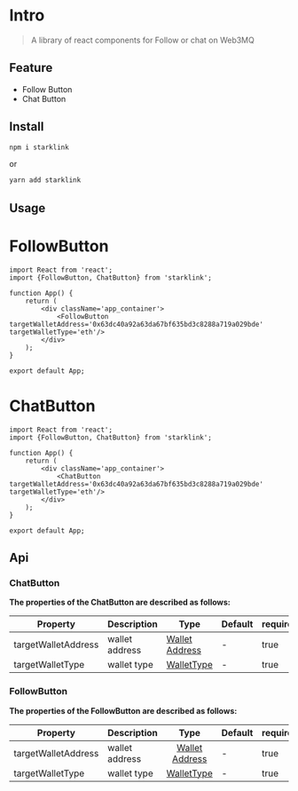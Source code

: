 # Intro

> A library of react components for Follow or chat on Web3MQ

## Feature

- Follow Button
- Chat Button

## Install

```bash
npm i starklink
```

or

```bash
yarn add starklink
```

## Usage

# FollowButton

```tsx
import React from 'react';
import {FollowButton, ChatButton} from 'starklink';

function App() {
    return (
        <div className='app_container'>
            <FollowButton targetWalletAddress='0x63dc40a92a63da67bf635bd3c8288a719a029bde' targetWalletType='eth'/>
        </div>
    );
}

export default App;
```

# ChatButton

```tsx
import React from 'react';
import {FollowButton, ChatButton} from 'starklink';

function App() {
    return (
        <div className='app_container'>
            <ChatButton targetWalletAddress='0x63dc40a92a63da67bf635bd3c8288a719a029bde' targetWalletType='eth'/>
        </div>
    );
}

export default App;
```

## Api

### ChatButton

**The properties of the ChatButton are described as follows:**

| Property            | Description    | Type                                                                                       | Default | required |
|---------------------|----------------|--------------------------------------------------------------------------------------------|---------|----------|
| targetWalletAddress | wallet address | [Wallet Address](https://docs.web3mq.com/docs/Web3MQ-SDK/JS-SDK/standards/#wallet-address) | -       | true     |
| targetWalletType    | wallet type    | [WalletType](https://docs.web3mq.com/docs/Web3MQ-SDK/JS-SDK/types/#wallettype)             | -       | true     |

### FollowButton

**The properties of the FollowButton are described as follows:**

| Property         | Description                                                             |                                                Type                                                 | Default           | required |
| ---------------- | ----------------------------------------------------------------------- |:---------------------------------------------------------------------------------------------------:| ----------------- | -------- |
| targetWalletAddress          | wallet address                                                        | [Wallet Address](https://docs.web3mq.com/docs/Web3MQ-SDK/JS-SDK/standards/#wallet-address) | -         |  true   |
| targetWalletType          | wallet type     |    [WalletType](https://docs.web3mq.com/docs/Web3MQ-SDK/JS-SDK/types/#wallettype)    | -|  true   |
